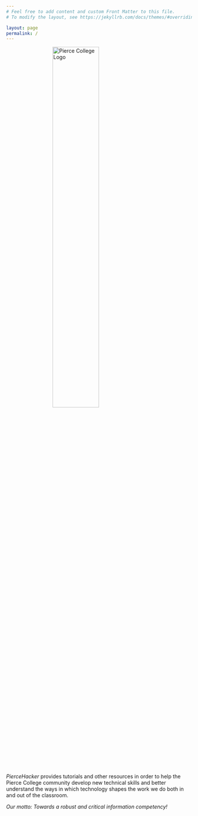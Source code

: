 ```yaml
---
# Feel free to add content and custom Front Matter to this file.
# To modify the layout, see https://jekyllrb.com/docs/themes/#overriding-theme-defaults

layout: page
permalink: /
---
```


<img src="https://www.pierce.ctc.edu/sites/default/files/PierceCollege-Logo-square.png" alt="Pierce College Logo" style="display: block;margin-left: auto;margin-right: auto;width: 50%;">

*PierceHacker* provides tutorials and other resources in order to help the Pierce College community develop new technical skills and better understand the ways in which technology shapes the work we do both in and out of the classroom. 

*Our motto: Towards a robust and critical information competency!*
